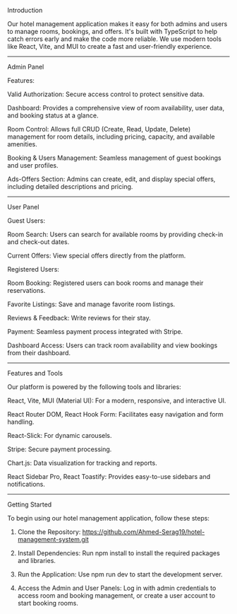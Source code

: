 Introduction

Our hotel management application makes it easy for both admins and users to manage rooms, bookings, and offers. It's built with TypeScript to help catch errors early and make the code more reliable. We use modern tools like React, Vite, and MUI to create a fast and user-friendly experience.


---

Admin Panel

Features:

Valid Authorization: Secure access control to protect sensitive data.

Dashboard: Provides a comprehensive view of room availability, user data, and booking status at a glance.

Room Control: Allows full CRUD (Create, Read, Update, Delete) management for room details, including pricing, capacity, and available amenities.

Booking & Users Management: Seamless management of guest bookings and user profiles.

Ads-Offers Section: Admins can create, edit, and display special offers, including detailed descriptions and pricing.



---

User Panel

Guest Users:

Room Search: Users can search for available rooms by providing check-in and check-out dates.

Current Offers: View special offers directly from the platform.


Registered Users:

Room Booking: Registered users can book rooms and manage their reservations.

Favorite Listings: Save and manage favorite room listings.

Reviews & Feedback: Write reviews for their stay.

Payment: Seamless payment process integrated with Stripe.

Dashboard Access: Users can track room availability and view bookings from their dashboard.



---

Features and Tools

Our platform is powered by the following tools and libraries:

React, Vite, MUI (Material UI): For a modern, responsive, and interactive UI.

React Router DOM, React Hook Form: Facilitates easy navigation and form handling.

React-Slick: For dynamic carousels.

Stripe: Secure payment processing.

Chart.js: Data visualization for tracking and reports.

React Sidebar Pro, React Toastify: Provides easy-to-use sidebars and notifications.



---

Getting Started

To begin using our hotel management application, follow these steps:

1. Clone the Repository: https://github.com/Ahmed-Serag19/hotel-management-system.git


2. Install Dependencies: Run npm install to install the required packages and libraries.


3. Run the Application: Use npm run dev to start the development server.


4. Access the Admin and User Panels: Log in with admin credentials to access room and booking management, or create a user account to start booking rooms.
